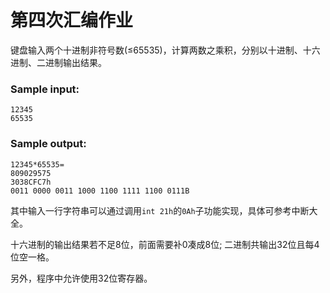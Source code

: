 # 第四次汇编作业

键盘输入两个十进制非符号数(≤65535)，计算两数之乘积，分别以十进制、十六进制、二进制输出结果。

### Sample input:

```in
12345
65535
```

### Sample output:

```out
12345*65535=
809029575
3038CFC7h
0011 0000 0011 1000 1100 1111 1100 0111B
```

其中输入一行字符串可以通过调用`int 21h`的`0Ah`子功能实现，具体可参考中断大全。

十六进制的输出结果若不足8位，前面需要补0凑成8位; 二进制共输出32位且每4位空一格。

另外，程序中允许使用32位寄存器。